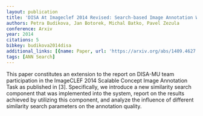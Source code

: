 ```yaml
---
layout: publication
title: 'DISA At Imageclef 2014 Revised: Search-based Image Annotation With Decaf Features'
authors: Petra Budikova, Jan Botorek, Michal Batko, Pavel Zezula
conference: Arxiv
year: 2014
citations: 5
bibkey: budikova2014disa
additional_links: [{name: Paper, url: 'https://arxiv.org/abs/1409.4627'}]
tags: [ANN Search]
---
```

This paper constitutes an extension to the report on DISA-MU team
participation in the ImageCLEF 2014 Scalable Concept Image Annotation Task as
published in [3]. Specifically, we introduce a new similarity search component
that was implemented into the system, report on the results achieved by
utilizing this component, and analyze the influence of different similarity
search parameters on the annotation quality.